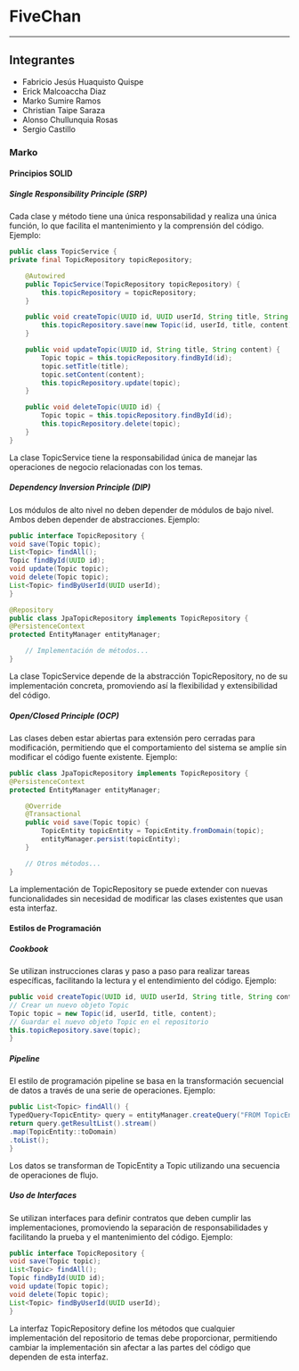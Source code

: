 # FiveChan
___

## Integrantes
- Fabricio Jesús Huaquisto Quispe
- Erick Malcoaccha Diaz
- Marko Sumire Ramos
- Christian Taipe Saraza
- Alonso Chullunquia Rosas
- Sergio Castillo

### Marko
#### Principios SOLID
##### Single Responsibility Principle (SRP)
Cada clase y método tiene una única responsabilidad y realiza una única función, lo que facilita el mantenimiento y la comprensión del código. Ejemplo:
```java
public class TopicService {
private final TopicRepository topicRepository;

    @Autowired  
    public TopicService(TopicRepository topicRepository) {
        this.topicRepository = topicRepository;
    }

    public void createTopic(UUID id, UUID userId, String title, String content) {
        this.topicRepository.save(new Topic(id, userId, title, content));
    }

    public void updateTopic(UUID id, String title, String content) {
        Topic topic = this.topicRepository.findById(id);
        topic.setTitle(title);
        topic.setContent(content);
        this.topicRepository.update(topic);
    }

    public void deleteTopic(UUID id) {
        Topic topic = this.topicRepository.findById(id);
        this.topicRepository.delete(topic);
    }
}
```
La clase TopicService tiene la responsabilidad única de manejar las operaciones de negocio relacionadas con los temas.
##### Dependency Inversion Principle (DIP)
Los módulos de alto nivel no deben depender de módulos de bajo nivel. Ambos deben depender de abstracciones. Ejemplo:
```java
public interface TopicRepository {
void save(Topic topic);
List<Topic> findAll();
Topic findById(UUID id);
void update(Topic topic);
void delete(Topic topic);
List<Topic> findByUserId(UUID userId);
}
```
```java
@Repository
public class JpaTopicRepository implements TopicRepository {
@PersistenceContext
protected EntityManager entityManager;

    // Implementación de métodos...
}
```
La clase TopicService depende de la abstracción TopicRepository, no de su implementación concreta, promoviendo así la flexibilidad y extensibilidad del código.
##### Open/Closed Principle (OCP)
Las clases deben estar abiertas para extensión pero cerradas para modificación, permitiendo que el comportamiento del sistema se amplíe sin modificar el código fuente existente. Ejemplo:
```java
public class JpaTopicRepository implements TopicRepository {
@PersistenceContext
protected EntityManager entityManager;

    @Override
    @Transactional
    public void save(Topic topic) {
        TopicEntity topicEntity = TopicEntity.fromDomain(topic);
        entityManager.persist(topicEntity);
    }

    // Otros métodos...
}
```
La implementación de TopicRepository se puede extender con nuevas funcionalidades sin necesidad de modificar las clases existentes que usan esta interfaz.

#### Estilos de Programación
##### Cookbook
Se utilizan instrucciones claras y paso a paso para realizar tareas específicas, facilitando la lectura y el entendimiento del código. Ejemplo:
```java
public void createTopic(UUID id, UUID userId, String title, String content) {
// Crear un nuevo objeto Topic
Topic topic = new Topic(id, userId, title, content);
// Guardar el nuevo objeto Topic en el repositorio
this.topicRepository.save(topic);
}
```
##### Pipeline
El estilo de programación pipeline se basa en la transformación secuencial de datos a través de una serie de operaciones. Ejemplo:
```java
public List<Topic> findAll() {
TypedQuery<TopicEntity> query = entityManager.createQuery("FROM TopicEntity", TopicEntity.class);
return query.getResultList().stream()
.map(TopicEntity::toDomain)
.toList();
}
```
Los datos se transforman de TopicEntity a Topic utilizando una secuencia de operaciones de flujo.
##### Uso de Interfaces
Se utilizan interfaces para definir contratos que deben cumplir las implementaciones, promoviendo la separación de responsabilidades y facilitando la prueba y el mantenimiento del código. Ejemplo:
```java
public interface TopicRepository {
void save(Topic topic);
List<Topic> findAll();
Topic findById(UUID id);
void update(Topic topic);
void delete(Topic topic);
List<Topic> findByUserId(UUID userId);
}
```
La interfaz TopicRepository define los métodos que cualquier implementación del repositorio de temas debe proporcionar, permitiendo cambiar la implementación sin afectar a las partes del código que dependen de esta interfaz.